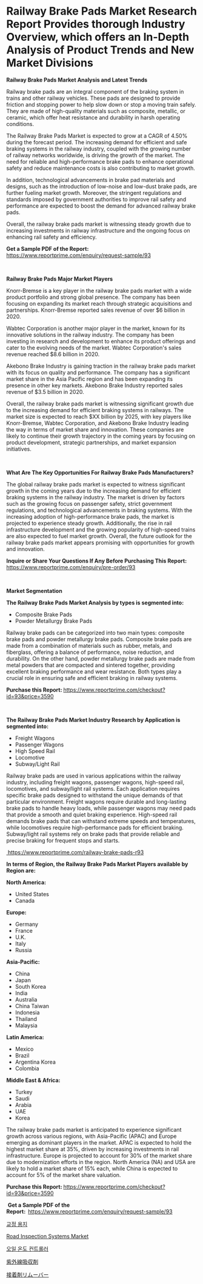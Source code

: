 <p><h1>Railway Brake Pads Market Research Report Provides thorough Industry Overview, which offers an In-Depth Analysis of Product Trends and New Market Divisions</h1></p><p><strong>Railway Brake Pads Market Analysis and Latest Trends</strong></p>
<p><p>Railway brake pads are an integral component of the braking system in trains and other railway vehicles. These pads are designed to provide friction and stopping power to help slow down or stop a moving train safely. They are made of high-quality materials such as composite, metallic, or ceramic, which offer heat resistance and durability in harsh operating conditions.</p><p>The Railway Brake Pads Market is expected to grow at a CAGR of 4.50% during the forecast period. The increasing demand for efficient and safe braking systems in the railway industry, coupled with the growing number of railway networks worldwide, is driving the growth of the market. The need for reliable and high-performance brake pads to enhance operational safety and reduce maintenance costs is also contributing to market growth.</p><p>In addition, technological advancements in brake pad materials and designs, such as the introduction of low-noise and low-dust brake pads, are further fueling market growth. Moreover, the stringent regulations and standards imposed by government authorities to improve rail safety and performance are expected to boost the demand for advanced railway brake pads.</p><p>Overall, the railway brake pads market is witnessing steady growth due to increasing investments in railway infrastructure and the ongoing focus on enhancing rail safety and efficiency.</p></p>
<p><strong>Get a Sample PDF of the Report:&nbsp;</strong> <a href="https://www.reportprime.com/enquiry/request-sample/93">https://www.reportprime.com/enquiry/request-sample/93</a></p>
<p>&nbsp;</p>
<p><strong>Railway Brake Pads Major Market Players</strong></p>
<p><p>Knorr-Bremse is a key player in the railway brake pads market with a wide product portfolio and strong global presence. The company has been focusing on expanding its market reach through strategic acquisitions and partnerships. Knorr-Bremse reported sales revenue of over $6 billion in 2020.</p><p>Wabtec Corporation is another major player in the market, known for its innovative solutions in the railway industry. The company has been investing in research and development to enhance its product offerings and cater to the evolving needs of the market. Wabtec Corporation's sales revenue reached $8.6 billion in 2020.</p><p>Akebono Brake Industry is gaining traction in the railway brake pads market with its focus on quality and performance. The company has a significant market share in the Asia Pacific region and has been expanding its presence in other key markets. Akebono Brake Industry reported sales revenue of $3.5 billion in 2020.</p><p>Overall, the railway brake pads market is witnessing significant growth due to the increasing demand for efficient braking systems in railways. The market size is expected to reach $XX billion by 2025, with key players like Knorr-Bremse, Wabtec Corporation, and Akebono Brake Industry leading the way in terms of market share and innovation. These companies are likely to continue their growth trajectory in the coming years by focusing on product development, strategic partnerships, and market expansion initiatives.</p></p>
<p>&nbsp;</p>
<p><strong>What Are The Key Opportunities For Railway Brake Pads Manufacturers?</strong></p>
<p><p>The global railway brake pads market is expected to witness significant growth in the coming years due to the increasing demand for efficient braking systems in the railway industry. The market is driven by factors such as the growing focus on passenger safety, strict government regulations, and technological advancements in braking systems. With the increasing adoption of high-performance brake pads, the market is projected to experience steady growth. Additionally, the rise in rail infrastructure development and the growing popularity of high-speed trains are also expected to fuel market growth. Overall, the future outlook for the railway brake pads market appears promising with opportunities for growth and innovation.</p></p>
<p><strong>Inquire or Share Your Questions If Any Before Purchasing This Report:</strong> <a href="https://www.reportprime.com/enquiry/pre-order/93">https://www.reportprime.com/enquiry/pre-order/93</a></p>
<p>&nbsp;</p>
<p><strong>Market Segmentation</strong></p>
<p><strong>The Railway Brake Pads Market Analysis by types is segmented into:</strong></p>
<p><ul><li>Composite Brake Pads</li><li>Powder Metallurgy Brake Pads</li></ul></p>
<p><p>Railway brake pads can be categorized into two main types: composite brake pads and powder metallurgy brake pads. Composite brake pads are made from a combination of materials such as rubber, metals, and fiberglass, offering a balance of performance, noise reduction, and durability. On the other hand, powder metallurgy brake pads are made from metal powders that are compacted and sintered together, providing excellent braking performance and wear resistance. Both types play a crucial role in ensuring safe and efficient braking in railway systems.</p></p>
<p><strong>Purchase this Report:&nbsp;</strong><a href="https://www.reportprime.com/checkout?id=93&price=3590">https://www.reportprime.com/checkout?id=93&price=3590</a></p>
<p>&nbsp;</p>
<p><strong>The Railway Brake Pads Market Industry Research by Application is segmented into:</strong></p>
<p><ul><li>Freight Wagons</li><li>Passenger Wagons</li><li>High Speed Rail</li><li>Locomotive</li><li>Subway/Light Rail</li></ul></p>
<p><p>Railway brake pads are used in various applications within the railway industry, including freight wagons, passenger wagons, high-speed rail, locomotives, and subway/light rail systems. Each application requires specific brake pads designed to withstand the unique demands of that particular environment. Freight wagons require durable and long-lasting brake pads to handle heavy loads, while passenger wagons may need pads that provide a smooth and quiet braking experience. High-speed rail demands brake pads that can withstand extreme speeds and temperatures, while locomotives require high-performance pads for efficient braking. Subway/light rail systems rely on brake pads that provide reliable and precise braking for frequent stops and starts.</p></p>
<p><a href="https://www.reportprime.com/railway-brake-pads-r93">&nbsp;https://www.reportprime.com/railway-brake-pads-r93</a></p>
<p><strong>In terms of Region, the Railway Brake Pads Market Players available by Region are:</strong></p>
<p>
    <p> <strong> North America: </strong>
        <ul>
            <li>United States</li>
            <li>Canada</li>
        </ul>
        </p> 
    <p> <strong> Europe: </strong>
        <ul>
            <li>Germany</li>
            <li>France</li>
            <li>U.K.</li>
            <li>Italy</li>
            <li>Russia</li>
        </ul>
        </p> 
    <p> <strong> Asia-Pacific: </strong>
        <ul>
            <li>China</li>
            <li>Japan</li>
            <li>South Korea</li>
            <li>India</li>
            <li>Australia</li>
            <li>China Taiwan</li>
            <li>Indonesia</li>
            <li>Thailand</li>
            <li>Malaysia</li>
        </ul>
        </p> 
    <p> <strong> Latin America: </strong>
        <ul>
            <li>Mexico</li>
            <li>Brazil</li>
            <li>Argentina Korea</li>
            <li>Colombia</li>
        </ul>
        </p> 
    <p> <strong> Middle East & Africa: </strong>
        <ul>
            <li>Turkey</li>
            <li>Saudi</li>
            <li>Arabia</li>
            <li>UAE</li>
            <li>Korea</li>
        </ul>
    </p>
    </p>
<p><p>The railway brake pads market is anticipated to experience significant growth across various regions, with Asia-Pacific (APAC) and Europe emerging as dominant players in the market. APAC is expected to hold the highest market share at 35%, driven by increasing investments in rail infrastructure. Europe is projected to account for 30% of the market share due to modernization efforts in the region. North America (NA) and USA are likely to hold a market share of 15% each, while China is expected to account for 5% of the market share valuation.</p></p>
<p><strong>Purchase this Report: </strong><a href="https://www.reportprime.com/checkout?id=93&price=3590">https://www.reportprime.com/checkout?id=93&price=3590</a></p>
<p>&nbsp;<strong>Get a Sample PDF of the Report:&nbsp;&nbsp;</strong><a href="https://www.reportprime.com/enquiry/request-sample/93">https://www.reportprime.com/enquiry/request-sample/93</a></p>
<p><strong></strong></p>
<p><p><a href="https://medium.com/@ethawolf/2024%EB%85%84%EB%B6%80%ED%84%B0-2031%EB%85%84%EA%B9%8C%EC%A7%80-%EC%98%88%EC%83%81%EB%90%98%EB%8A%94-%EC%A6%9D%EB%AA%85-%EC%9A%A9%EC%A7%80-%EC%8B%9C%EC%9E%A5-%EB%8F%99%ED%96%A5-%EB%B0%8F-%EC%8B%9C%EC%9E%A5-%EB%B6%84%EC%84%9D-0dcdc788a9eb">교정 용지</a></p><p><a href="https://github.com/JennyferFeil2023/Market-Research-Report-List-1/blob/main/road-inspection-systems-market.md">Road Inspection Systems Market</a></p><p><a href="https://medium.com/@rowedrowe/%EC%9C%A0%EC%A0%84%EA%B8%B0-%EC%98%A8%EB%8F%84-%EC%A0%9C%EC%96%B4%EC%9E%A5%EC%B9%98-%EC%8B%9C%EC%9E%A5-%EC%A7%80%ED%91%9C-%ED%95%B4%EC%84%9D-%EC%8B%9C%EC%9E%A5-%EC%A0%90%EC%9C%A0%EC%9C%A8-%ED%8A%B8%EB%A0%8C%EB%93%9C-%EB%B0%8F-%EC%84%B1%EC%9E%A5-%ED%8C%A8%ED%84%B4-bb8f44f5658a">오일 온도 컨트롤러</a></p><p><a href="https://medium.com/@pedrogers56456/uv%E5%90%B8%E5%8F%8E%E5%89%A4%E5%B8%82%E5%A0%B4%E3%81%AE%E3%83%A1%E3%83%88%E3%83%AA%E3%82%AF%E3%82%B9%E3%82%92%E3%83%87%E3%82%B3%E3%83%BC%E3%83%89%E3%81%99%E3%82%8B-%E5%B8%82%E5%A0%B4%E3%82%B7%E3%82%A7%E3%82%A2-%E3%83%88%E3%83%AC%E3%83%B3%E3%83%89-%E6%88%90%E9%95%B7%E3%83%91%E3%82%BF%E3%83%BC%E3%83%B3-10d8d5f71388">紫外線吸収剤</a></p><p><a href="https://medium.com/@annchovey2023/%E6%8E%A5%E7%9D%80%E5%89%A4%E3%83%AA%E3%83%A0%E3%83%BC%E3%83%90%E3%83%BC%E5%B8%82%E5%A0%B4%E3%81%AF-%E3%82%B7%E3%82%A7%E3%82%A2-%E3%82%B5%E3%82%A4%E3%82%BA-2031%E5%B9%B4%E3%81%BE%E3%81%A7%E3%81%AE%E4%BA%88%E6%B8%AC%E3%81%AB%E7%84%A6%E7%82%B9%E3%82%92%E5%BD%93%E3%81%A6%E3%81%A6%E3%81%84%E3%81%BE%E3%81%99-2168befdfb6c">接着剤リムーバー</a></p></p>